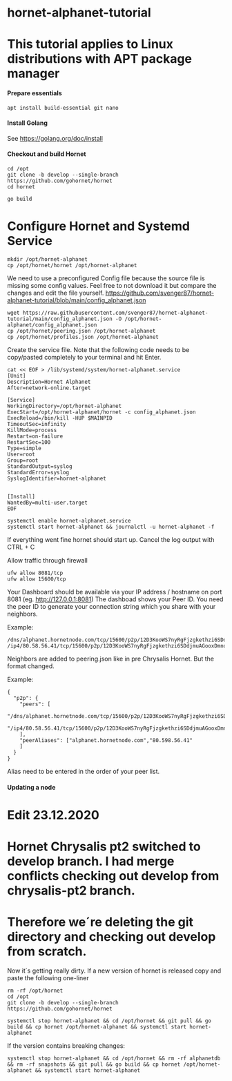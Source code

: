 # hornet-alphanet-tutorial

# This tutorial applies to Linux distributions with APT package manager #

#### Prepare essentials ####

```
apt install build-essential git nano
```
#### Install Golang ####

See https://golang.org/doc/install

#### Checkout and build Hornet ####

```
cd /opt
git clone -b develop --single-branch https://github.com/gohornet/hornet
cd hornet

go build
```
# Configure Hornet and Systemd Service
```
mkdir /opt/hornet-alphanet
cp /opt/hornet/hornet /opt/hornet-alphanet
```
We need to use a preconfigured Config file because the source file is missing some config values.
Feel free to not download it but compare the changes and edit the file yourself.
https://github.com/svenger87/hornet-alphanet-tutorial/blob/main/config_alphanet.json

```
wget https://raw.githubusercontent.com/svenger87/hornet-alphanet-tutorial/main/config_alphanet.json -O /opt/hornet-alphanet/config_alphanet.json
cp /opt/hornet/peering.json /opt/hornet-alphanet
cp /opt/hornet/profiles.json /opt/hornet-alphanet
```
Create the service file. Note that the following code needs to be copy/pasted completely to your terminal and hit Enter.
```
cat << EOF > /lib/systemd/system/hornet-alphanet.service
[Unit]
Description=Hornet Alphanet
After=network-online.target

[Service]
WorkingDirectory=/opt/hornet-alphanet
ExecStart=/opt/hornet-alphanet/hornet -c config_alphanet.json
ExecReload=/bin/kill -HUP $MAINPID
TimeoutSec=infinity
KillMode=process
Restart=on-failure
RestartSec=100
Type=simple
User=root
Group=root
StandardOutput=syslog
StandardError=syslog
SyslogIdentifier=hornet-alphanet


[Install]
WantedBy=multi-user.target
EOF
```
```
systemctl enable hornet-alphanet.service
systemctl start hornet-alphanet && journalctl -u hornet-alphanet -f
```
If everything went fine hornet should start up. Cancel the log output with CTRL + C

Allow traffic through firewall
```
ufw allow 8081/tcp
ufw allow 15600/tcp
```
Your Dashboard should be available via your IP address / hostname on port 8081 (eg. http://127.0.0.1:8081)
The dashboad shows your Peer ID. You need the peer ID to generate your connection string which you share with your neighbors.

Example:
```
/dns/alphanet.hornetnode.com/tcp/15600/p2p/12D3KooWS7nyRgFjzgkethzi6SDdjmuAGooxDmnoLzyex7Lu4hKo
/ip4/80.58.56.41/tcp/15600/p2p/12D3KooWS7nyRgFjzgkethzi6SDdjmuAGooxDmnoLzyex7Lu4hKo
```
Neighbors are added to peering.json like in pre Chrysalis Hornet. But the format changed. 

Example:
```
{
  "p2p": {
    "peers": [
        "/dns/alphanet.hornetnode.com/tcp/15600/p2p/12D3KooWS7nyRgFjzgkethzi6SDdjmuAGooxDmnoLzyex7Lu4hKo",
        "/ip4/80.58.56.41/tcp/15600/p2p/12D3KooWS7nyRgFjzgkethzi6SDdjmuAGooxDmnoLzyex7Lu4hKo"
    ],
    "peerAliases": ["alphanet.hornetnode.com","80.598.56.41"
    ]
  }
}
```
Alias need to be entered in the order of your peer list.

#### Updating a node ####
# Edit 23.12.2020 

# Hornet Chrysalis pt2 switched to develop branch. I had merge conflicts checking out develop from chrysalis-pt2 branch.
# Therefore we´re deleting the git directory and checking out develop from scratch.

Now it´s getting really dirty.
If a new version of hornet is released copy and paste the following one-liner

```
rm -rf /opt/hornet
cd /opt
git clone -b develop --single-branch https://github.com/gohornet/hornet

systemctl stop hornet-alphanet && cd /opt/hornet && git pull && go build && cp hornet /opt/hornet-alphanet && systemctl start hornet-alphanet
```

If the version contains breaking changes:

```
systemctl stop hornet-alphanet && cd /opt/hornet && rm -rf alphanetdb && rm -rf snapshots && git pull && go build && cp hornet /opt/hornet-alphanet && systemctl start hornet-alphanet
```
